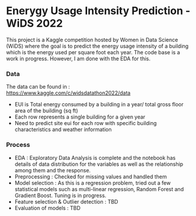 # Enerygy Usage Intensity Prediction - WiDS 2022 

This project is a Kaggle competition hosted by Women in Data Science (WiDS) where the goal is to predict the energy usage intensity of a building which is the energy used per square foot each year. The code base is a work in progress. However, I am done with the EDA for this. 

### Data

The data can be found in : https://www.kaggle.com/c/widsdatathon2022/data

 * EUI is Total energy consumed by a building in a year/ total gross floor area of the building (sq ft)
 * Each row represents a single building for a given year 
 * Need to predict site eui for each row with specific building characteristics and weather information 
 
### Process 

* EDA : Exploratory Data Analysis is complete and the notebook has details of data distribution for the variables as well as the relationship among them and the response.
* Preprocessing : Checked for missing values and handled them
* Model selection : As this is a regression problem, tried out a few statistical models such as multi-linear regression, Random Forest and Gradient Boost. Tuning is in progress. 
* Feature selection & Outlier detection : TBD  
* Evaluation of models : TBD